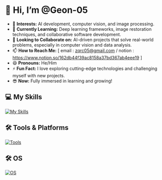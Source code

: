 # 👋 Hi, I’m @Geon-05  

- 👀 **Interests:** AI development, computer vision, and image processing.  
- 🌱 **Currently Learning:** Deep learning frameworks, image restoration techniques, and collaborative software development.  
- 💞️ **Looking to Collaborate on:** AI-driven projects that solve real-world problems, especially in computer vision and data analysis.  
- 📫 **How to Reach Me:** [ email : zqrc05@gmail.com / notion : https://www.notion.so/162db44f39ac8158a37bd367ab4eee19 ]  
- 😄 **Pronouns:** He/Him  
- ⚡ **Fun Fact:** I love exploring cutting-edge technologies and challenging myself with new projects.  
- 😎 **Now:** Fully immersed in learning and growing!  

## 💻 My Skills  
[![My Skills](https://skillicons.dev/icons?i=python,java,css,html,vue,js,tensorflow,gcp,aws,flask,django&theme=light)](https://skillicons.dev)  

## 🛠️ Tools & Platforms  
[![Tools](https://skillicons.dev/icons?i=docker,git,github,gcp,vscode&theme=light)](https://skillicons.dev)  

## 🛠️ OS 
[![OS](https://skillicons.dev/icons?i=windows,ubuntu,apple&theme=light)](https://skillicons.dev)  
